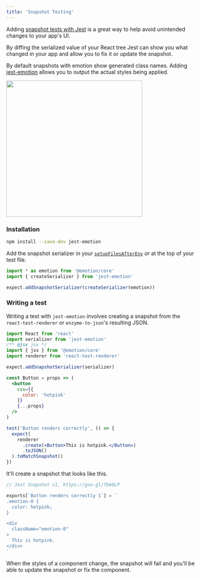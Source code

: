 ```yaml
---
title: 'Snapshot Testing'
---
```


Adding [snapshot tests with Jest](https://facebook.github.io/jest/docs/en/snapshot-testing.html) is a great way to help avoid unintended changes to your app's UI.

By diffing the serialized value of your React tree Jest can show you what changed in your app and allow you to fix it or update the snapshot.

By default snapshots with emotion show generated class names. Adding [jest-emotion](https://github.com/emotion-js/emotion/tree/master/packages/jest-emotion) allows you to output the actual styles being applied.

<img height="360px" src="https://user-images.githubusercontent.com/514026/31314015-02b79ca6-abc3-11e7-8f70-1edb31c7f43b.jpg"/>

### Installation

```bash
npm install --save-dev jest-emotion
```

Add the snapshot serializer in your [`setupFilesAfterEnv`](https://jestjs.io/docs/en/configuration.html#setupfilesafterenv-array) _or_ at the top of your test file.

```javascript
import * as emotion from '@emotion/core'
import { createSerializer } from 'jest-emotion'

expect.addSnapshotSerializer(createSerializer(emotion))
```

### Writing a test

Writing a test with `jest-emotion` involves creating a snapshot from the `react-test-renderer` or `enzyme-to-json`'s resulting JSON.

```jsx
import React from 'react'
import serializer from 'jest-emotion'
/** @jsx jsx */
import { jsx } from '@emotion/core'
import renderer from 'react-test-renderer'

expect.addSnapshotSerializer(serializer)

const Button = props => (
  <button
    css={{
      color: 'hotpink'
    }}
    {...props}
  />
)

test('Button renders correctly', () => {
  expect(
    renderer
      .create(<Button>This is hotpink.</Button>)
      .toJSON()
  ).toMatchSnapshot()
})
```

It'll create a snapshot that looks like this.

```jsx
// Jest Snapshot v1, https://goo.gl/fbAQLP

exports[`Button renders correctly 1`] = `
.emotion-0 {
  color: hotpink;
}

<div
  className="emotion-0"
>
  This is hotpink.
</div>
`
```

When the styles of a component change, the snapshot will fail and you'll be able to update the snapshot or fix the component.
